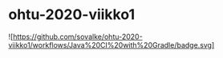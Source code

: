 # ohtu-2020-viikko1
![https://github.com/sovalke/ohtu-2020-viikko1/workflows/Java%20CI%20with%20Gradle/badge.svg]
